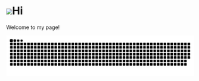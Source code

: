 <h1><img src="https://emojis.slackmojis.com/emojis/images/1531849430/4246/blob-sunglasses.gif?1531849430" width="30"/>Hi</h1>
<p>Welcome to my page! </p> 

<img alt="contribution" src="https://github.com/Aruln3/Aruln3/blob/main/github-contribution-grid-snake.svg" />
